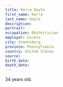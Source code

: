 ```yaml
---
title: Kerra Doyle
first_name: Kerra
last_name: Doyle
description: 
portrait: 
occupation: Obstetrician
employer: Excela
city: Greensburg
province: Pennsylvania
country: United States
source: 
birth_date: 
death_date: 
---
```


34 years old.